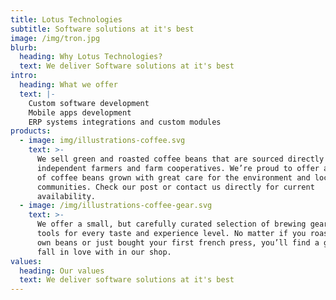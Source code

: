 ```yaml
---
title: Lotus Technologies
subtitle: Software solutions at it's best
image: /img/tron.jpg
blurb:
  heading: Why Lotus Technologies?
  text: We deliver Software solutions at it's best
intro:
  heading: What we offer
  text: |-
    Custom software development
    Mobile apps development
    ERP systems integrations and custom modules
products:
  - image: img/illustrations-coffee.svg
    text: >-
      We sell green and roasted coffee beans that are sourced directly from
      independent farmers and farm cooperatives. We’re proud to offer a variety
      of coffee beans grown with great care for the environment and local
      communities. Check our post or contact us directly for current
      availability.
  - image: /img/illustrations-coffee-gear.svg
    text: >-
      We offer a small, but carefully curated selection of brewing gear and
      tools for every taste and experience level. No matter if you roast your
      own beans or just bought your first french press, you’ll find a gadget to
      fall in love with in our shop.
values:
  heading: Our values
  text: We deliver software solutions at it's best
---
```


